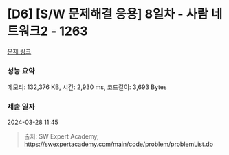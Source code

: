 # [D6] [S/W 문제해결 응용] 8일차 - 사람 네트워크2 - 1263 

[문제 링크](https://swexpertacademy.com/main/code/problem/problemDetail.do?contestProbId=AV18P2B6Iu8CFAZN) 

### 성능 요약

메모리: 132,376 KB, 시간: 2,930 ms, 코드길이: 3,693 Bytes

### 제출 일자

2024-03-28 11:45



> 출처: SW Expert Academy, https://swexpertacademy.com/main/code/problem/problemList.do
